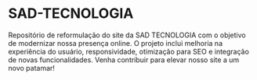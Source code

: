 # SAD-TECNOLOGIA
Repositório de reformulação do site da SAD TECNOLOGIA com o objetivo de modernizar nossa presença online. O projeto inclui melhoria na experiência do usuário, responsividade, otimização para SEO e integração de novas funcionalidades. Venha contribuir para elevar nosso site a um novo patamar!
